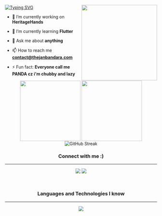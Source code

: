 [![Typing SVG](https://readme-typing-svg.herokuapp.com?font=Architects+Daughter&color=7AF79A&size=30&lines=Hello+There!;I'm+Thejan+Bandara;I+❤️+Coding+</>;)](https://git.io/typing-svg)
<picture> <img align="right" src="https://github.com/7oSkaaa/7oSkaaa/blob/main/Images/Right_Side.gif?raw=true" width = 250px></picture>

- 🔭 I’m currently working on **HeritageHands**

- 🌱 I’m currently learning **Flutter**

- 💬 Ask me about **anything**

- 📫 How to reach me **contact@thejanbandara.com**

- ⚡ Fun fact: **Everyone call me PANDA cz i'm chubby and lazy**

<p align="center">
  <!--- stats (start) -->


  <img height=200 align="center" src="https://github-readme-stats.vercel.app/api?username=ThejanBandara&theme=transparent&hide_border=true" />

  <img height=200 align="center" src="https://github-readme-stats.vercel.app/api/top-langs?username=ThejanBandara&theme=transparent&hide_border=true&layout=compact&langs_count=8&card_width=320" />

  <img src="https://streak-stats.demolab.com?user=ThejanBandara&theme=transparent&hide_border=true" alt="GitHub Streak" />

<h3 align="CENTER">Connect with me :)</h3>

---

<p align="center">
<a href="https://www.linkedin.com/in/thejan-bandara/" target="blank"><img src="https://img.shields.io/badge/LinkedIn-0077B5?style=for-the-badge&logo=linkedin&logoColor=white"/></a>
<a href="https://www.behance.net/thejan-bandara" target="blank"><img src="https://img.shields.io/badge/-Behance-blue?style=for-the-badge&logo=behance&logoColor=white" /></a>
</p>

<br/>


 <h3 align="center"> Languages and Technologies I know </h3>


--- 
<p align="center">
  <img src="https://skillicons.dev/icons?i=js,ts,c,cs,cpp,java,py,html,css,dart,mongodb,mysql,sqlite,tailwind,react,nextjs,threejs,aws,bootstrap,dotnet,electron,express,figma,firebase,flutter,git,gradle,godot,raspberrypi,arduino&perline=10" />

</p>

